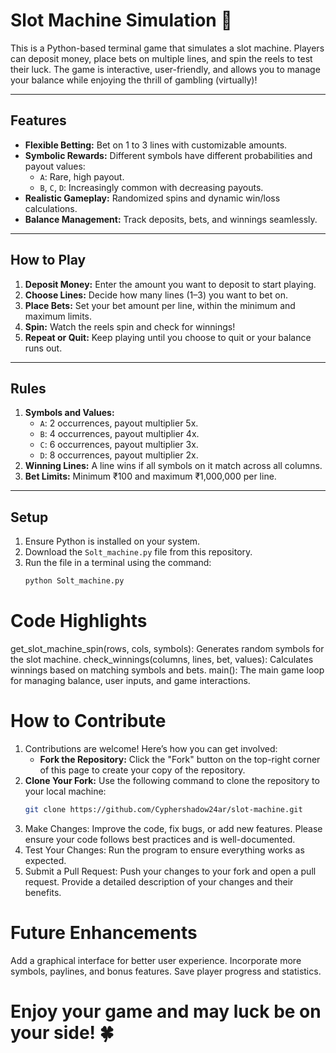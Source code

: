 # Slot Machine Simulation 🎰

This is a Python-based terminal game that simulates a slot machine. Players can deposit money, place bets on multiple lines, and spin the reels to test their luck. The game is interactive, user-friendly, and allows you to manage your balance while enjoying the thrill of gambling (virtually)!

---

## Features
- **Flexible Betting:** Bet on 1 to 3 lines with customizable amounts.
- **Symbolic Rewards:** Different symbols have different probabilities and payout values:
  - `A`: Rare, high payout.
  - `B`, `C`, `D`: Increasingly common with decreasing payouts.
- **Realistic Gameplay:** Randomized spins and dynamic win/loss calculations.
- **Balance Management:** Track deposits, bets, and winnings seamlessly.

---

## How to Play
1. **Deposit Money:** Enter the amount you want to deposit to start playing.
2. **Choose Lines:** Decide how many lines (1–3) you want to bet on.
3. **Place Bets:** Set your bet amount per line, within the minimum and maximum limits.
4. **Spin:** Watch the reels spin and check for winnings!
5. **Repeat or Quit:** Keep playing until you choose to quit or your balance runs out.

---

## Rules
1. **Symbols and Values:**
   - `A`: 2 occurrences, payout multiplier 5x.
   - `B`: 4 occurrences, payout multiplier 4x.
   - `C`: 6 occurrences, payout multiplier 3x.
   - `D`: 8 occurrences, payout multiplier 2x.
2. **Winning Lines:** A line wins if all symbols on it match across all columns.
3. **Bet Limits:** Minimum ₹100 and maximum ₹1,000,000 per line.

---

## Setup
1. Ensure Python is installed on your system.
2. Download the `Solt_machine.py` file from this repository.
3. Run the file in a terminal using the command:
   ```bash
   python Solt_machine.py


# Code Highlights
get_slot_machine_spin(rows, cols, symbols): Generates random symbols for the slot machine.
check_winnings(columns, lines, bet, values): Calculates winnings based on matching symbols and bets.
main(): The main game loop for managing balance, user inputs, and game interactions.

# How to Contribute

1. Contributions are welcome! Here’s how you can get involved:
   - **Fork the Repository:** Click the "Fork" button on the top-right corner of this page to create your copy of the repository.
2. **Clone Your Fork:** Use the following command to clone the repository to your local machine:
   ```bash
   git clone https://github.com/Cyphershadow24ar/slot-machine.git
   
3. Make Changes: Improve the code, fix bugs, or add new features. Please ensure your code follows best practices and is well-documented.
4. Test Your Changes: Run the program to ensure everything works as expected.
5. Submit a Pull Request: Push your changes to your fork and open a pull request. Provide a detailed description of your changes and their benefits.

# Future Enhancements
Add a graphical interface for better user experience.
Incorporate more symbols, paylines, and bonus features.
Save player progress and statistics.

# Enjoy your game and may luck be on your side! 🍀






